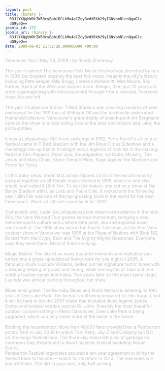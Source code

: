 ```yaml
---
layout: post
title: !binary |-
  R3JlYXQgbW9tZW50cyBpbiBCLkMu4oCZcyBvdXRkb29yIGNvbmNlcnQgaGlz
  dG9yeQ==
joomla_id: 272
joomla_url: !binary |-
  R3JlYXQgbW9tZW50cyBpbiBCLkMu4oCZcyBvdXRkb29yIGNvbmNlcnQgaGlz
  dG9yeQ==
date: 2009-06-03 21:52:28.000000000 +00:00
---
```

<span style="color: #c0c0c0">Vancouver Sun / May 29, 2009 / by Randy Shoremay<br />
&nbsp;<br />
The year it rained: The Vancouver Folk Music Festival was drenched by rain in 1989, but boasted possibly the best folk music lineup in the city's history including Pete Seeger, Billy Bragg, Loreena McKennitt, Mae Moore, Roy Forbes, Spirit of the West and dozens more. Seeger, then just 70 years old, wore a garbage bag with holes punched through it for a raincoat. Everyone froze. No one left.<br />
<br />
The year it baked our brains: T-Bird Stadium was a boiling cauldron of beer and sweat for the 1991 tour of Midnight Oil and the terrifically underrated Hunters&amp;Collectors. Vancouver's granddaddy of smack-punk Art Bergmann opened the show to a mob roiling around the beer concession and, later, the porta-potties.<br />
<br />
It was a Lollapalooza: Still fresh and edgy in 1992, Perry Farrell's alt culture festival came to T-Bird Stadium with the Jim Rose Circus Sideshow and a mainstage line-up that in hindsight was a legends of rock list in the making: Red Hot Chili Peppers, Pearl Jam, Soundgarden, Ice Cube, Ministry, The Jesus and Mary Chain, Stone Temple Pilots, Rage Against the Machine and Porno for Pyros.<br />
<br />
Lilith&rsquo;s baby steps: Sarah McLachlan flipped a bird at the record industry and put together an all-female music festival in 1996, when no one else would, and called it Lilith Fair. To test the waters, she put on a show at Nat Bailey Stadium with Lisa Loeb and Paula Cole. It rocked and the following year Lilith Fair was one of the top-grossing tours in the world for the next three years. Word is Lilith will come back for 2010.<br />
<br />
Completely sick, dude: As Lollapalooza lost steam and audience in the mid-90s, the Vans Warped Tour gained serious momentum, bringing a new extreme sports culture and a whole lotta punk, ska and exposed boxer shorts with it. The 1995 show was in the Pacific Coliseum, so the first Vans outdoor show in Vancouver was 1996 at the Plaza of Nations with Blink 182, Rocket from the Crypt, Beck and The Mighty Mighty Bosstones. Everyone says they were there. Most of them are lying.<br />
<br />
Magic Malkin: The site of so many beautiful moments and melodies was turned into a grass-upholstered honky-tonk for one night in 2005. A famously drunk Lucinda Williams, belted out her signature hurtin' tunes with a heaping helping of gravel and twang, while turning the air blue with her wobbly trucker-speak interludes. Two years later on the exact same stage, Lucinda was almost contrite throughout her show.<br />
<br />
Blues amid green: The Burnaby Blues and Roots festival is entering its 10th year at Deer Lake Park. The lineup is still being prepared for this August, but it will be hard to top the 2007 roster that included blues legend James Cotton and twisted voodoo jazzcat Dr. John. Possibly the most beautiful outdoor concert setting in Metro Vancouver, Deer Lake Park is being upgraded, which can only mean more of the same in the future.<br />
<br />
Rocking the mountaintop: More than 40,000 fans crowded into a Pemberton potato field in July 2008 to watch Tom Petty, Jay-Z and Coldplay put B.C. on the mega-festival map. The three-day event left piles of garbage so enormous they threatened to dwarf majestic festival backdrop Mount Currie.<br />
Pemberton Festival organizers secured a ten-year agreement to bring the festival back to the site &mdash; watch for its return in 2010. The memories will last a lifetime. The dirt in your ears, only half as long.</span><br />
<br />
